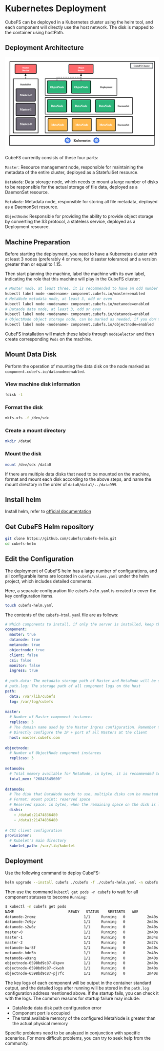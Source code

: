 # Kubernetes Deployment

CubeFS can be deployed in a Kubernetes cluster using the helm tool, and each component will directly use the host network. The disk is mapped to the container using hostPath.

## Deployment Architecture

![image](./pic/k8s-component.png)

CubeFS currently consists of these four parts:

`Master`: Resource management node, responsible for maintaining the metadata of the entire cluster, deployed as a StatefulSet resource.

`DataNode`: Data storage node, which needs to mount a large number of disks to be responsible for the actual storage of file data, deployed as a DaemonSet resource.

`MetaNode`: Metadata node, responsible for storing all file metadata, deployed as a DaemonSet resource.

`ObjectNode`: Responsible for providing the ability to provide object storage by converting the S3 protocol, a stateless service, deployed as a Deployment resource.

## Machine Preparation

Before starting the deployment, you need to have a Kubernetes cluster with at least 3 nodes (preferably 4 or more, for disaster tolerance) and a version greater than or equal to 1.15.

Then start planning the machine, label the machine with its own label, indicating the role that this machine will play in the CubeFS cluster:

``` bash
# Master node, at least three, it is recommended to have an odd number
kubectl label node <nodename> component.cubefs.io/master=enabled
# MetaNode metadata node, at least 3, odd or even
kubectl label node <nodename> component.cubefs.io/metanode=enabled
# Dataode data node, at least 3, odd or even
kubectl label node <nodename> component.cubefs.io/datanode=enabled
# ObjectNode object storage node, can be marked as needed, if you don't need object storage function, you can also not deploy this component
kubectl label node <nodename> component.cubefs.io/objectnode=enabled
```

CubeFS installation will match these labels through `nodeSelector` and then create corresponding `Pods` on the machine.

## Mount Data Disk

Perform the operation of mounting the data disk on the node marked as `component.cubefs.io/datanode=enabled`.

### View machine disk information

``` bash
fdisk -l
```

### Format the disk

``` bash
mkfs.xfs -f /dev/sdx
```

### Create a mount directory

``` bash
mkdir /data0
```

### Mount the disk

``` bash
mount /dev/sdx /data0
```

If there are multiple data disks that need to be mounted on the machine, format and mount each disk according to the above steps, and name the mount directory in the order of `data0/data1/../data999`.

## Install helm

Install helm, refer to [official documentation](https://helm.sh/docs/intro/install/)

## Get CubeFS Helm repository

``` bash
git clone https://github.com/cubefs/cubefs-helm.git
cd cubefs-helm
```

## Edit the Configuration

The deployment of CubeFS helm has a large number of configurations, and all configurable items are located in `cubefs/values.yaml` under the helm project, which includes detailed comments.

Here, a separate configuration file `cubefs-helm.yaml` is created to cover the key configuration items.

``` bash
touch cubefs-helm.yaml
```

The contents of the `cubefs-html.yaml` file are as follows:

``` yaml
# Which components to install, if only the server is installed, keep the following configuration. If the client needs to be installed, set csi to true
component:
  master: true
  datanode: true
  metanode: true
  objectnode: true
  client: false
  csi: false
  monitor: false
  ingress: true

# path.data: The metadata storage path of Master and MetaNode will be stored on the host in the form of hostPath. It is recommended to use a high-performance underlying disk
# path.log: The storage path of all component logs on the host
path:
  data: /var/lib/cubefs
  log: /var/log/cubefs

master:
  # Number of Master component instances
  replicas: 3
  # The domain name used by the Master Ingres configuration. Remember to resolve the domain name to the entrance of the Ingres Controller. Of course, you can also not configure it.
  # Directly configure the IP + port of all Masters at the client
  host: master.cubefs.com

objectnode:
  # Number of ObjectNode component instances
  replicas: 3
  
metanode:
  # Total memory available for MetaNode, in bytes, it is recommended to set it to 80% of the machine's memory, or it can be reduced as needed
  total_mem: "26843545600"

datanode:
  # The disk that DataNode needs to use, multiple disks can be mounted
  # Format: mount point: reserved space
  # Reserved space: in bytes, when the remaining space on the disk is less than this value, data will no longer be written to the disk
  disks:
    - /data0:21474836480
    - /data1:21474836480

# CSI client configuration
provisioner:
  # Kubelet's main directory
  kubelet_path: /var/lib/kubelet
```

## Deployment

Use the following command to deploy CubeFS:

``` bash
helm upgrade --install cubefs ./cubefs -f ./cubefs-helm.yaml -n cubefs --create-namespace
```

Then use the command `kubectl get pods -n cubefs` to wait for all component statuses to become `Running`:

``` bash
$ kubectl -n cubefs get pods
NAME                         READY   STATUS    RESTARTS   AGE
datanode-2rcmz                      1/1     Running   0          2m40s
datanode-7c9gv                      1/1     Running   0          2m40s
datanode-s2w8z                      1/1     Running   0          2m40s
master-0                            1/1     Running   0          2m40s
master-1                            1/1     Running   0          2m34s
master-2                            1/1     Running   0          2m27s
metanode-bwr8f                      1/1     Running   0          2m40s
metanode-hdn5b                      1/1     Running   0          2m40s
metanode-w9snq                      1/1     Running   0          2m40s
objectnode-6598bd9c87-8kpvv         1/1     Running   0          2m40s
objectnode-6598bd9c87-ckwsh         1/1     Running   0          2m40s
objectnode-6598bd9c87-pj7fc         1/1     Running   0          2m40s
```

The key logs of each component will be output in the container standard output, and the detailed logs after running will be stored in the `path.log` configuration address mentioned above. If the startup fails, you can check it with the logs. The common reasons for startup failure may include:

- DataNode data disk path configuration error
- Component port is occupied
- The total available memory of the configured MetaNode is greater than the actual physical memory

Specific problems need to be analyzed in conjunction with specific scenarios. For more difficult problems, you can try to seek help from the community.